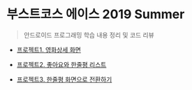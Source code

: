 # 부스트코스 에이스 2019 Summer
> 안드로이드 프로그래밍 학습 내용 정리 및 코드 리뷰
+ [프로젝트1. 영화상세 화면](https://github.com/mjy1529/BoostCourse_Summer/blob/master/PJT1_CodeReview.md)

+ [프로젝트2. 좋아요와 한줄평 리스트](https://github.com/mjy1529/BoostCourse_Summer/blob/master/PJT2_CodeReview.md)

+ [프로젝트3. 한줄평 화면으로 전환하기](https://github.com/mjy1529/BoostCourse_Summer/blob/master/PJT3_CodeReview.md)
